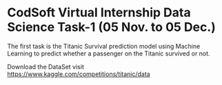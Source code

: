 # CodSoft Virtual Internship Data Science Task-1 (05 Nov. to 05 Dec.)
The first task is the Titanic Survival prediction model using Machine Learning to predict whether a passenger on the Titanic survived or not. 

Download the DataSet visit https://www.kaggle.com/competitions/titanic/data

